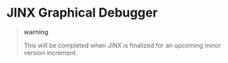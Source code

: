 # JINX Graphical Debugger

> **warning**
>
> This will be completed when JINX is finalized for an upcoming minor
> version increment.
